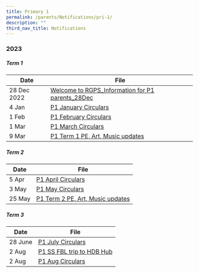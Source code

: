 ```yaml
---
title: Primary 1
permalink: /parents/Notifications/pri-1/
description: ""
third_nav_title: Notifications
---
```

### **2023**

##### Term 1

| Date| File | 
| -------- | -------- | 
| 28 Dec 2022| [Welcome to RGPS_Information for P1 parents_28Dec](/files/Notification%202023/P1/Welcome%20to%20RGPS_Information%20for%20P1%20parents_28Dec.pdf)|
|4 Jan|[P1 January Circulars](/files/Notification%202023/P1/rgps_n23_p1_003_p1%20january%20circulars.pdf)|
|1 Feb|[P1 February Circulars](/files/Notification%202023/P1/RGPS_N23_P1_006_P1%20February%20Circulars.pdf)|
|1 Mar|[P1 March Circulars](/files/Notification%202023/P1/RGPS_N23_P1_008_P1%20March%20Circulars.pdf)|
|9 Mar|[P1 Term 1 PE, Art, Music updates](/files/Notification%202023/P1/Term%201%20P1%20Update.pdf)|

##### Term 2

| Date| File | 
| -------- | -------- | 
|5 Apr|[P1 April Circulars](/files/Notification%202023/P1/rgps_n23_p1_012_p1%20april%20circulars.pdf)|
|3 May|[P1 May Circulars](/files/Notification%202023/P1/rgps_n23_p1_013_p1%20may%20circulars.pdf)|
|25 May|[P1 Term 2 PE, Art, Music updates](/files/Notification%202023/P1/p1%20pam%20updates%20term%202.pdf)|

##### Term 3

| Date| File | 
| -------- | -------- | 
|28 June|[P1 July Circulars](/files/Notification%202023/P1/rgps_n23_p1_015.pdf)|
|2 Aug|[P1 SS FBL trip to HDB Hub](/files/Notification%202023/P1/p1%20ss%20fbl%20to%20hdb%20hub.pdf)
|2 Aug|[P1 Aug Circulars](/files/Notification%202023/P1/rgps_n23_p1_017.pdf)|